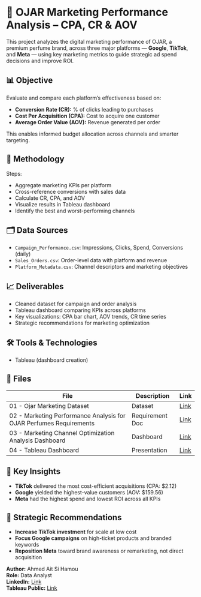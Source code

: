 # 🧴 OJAR Marketing Performance Analysis – CPA, CR & AOV 

This project analyzes the digital marketing performance of OJAR, a premium perfume brand, across three major platforms — **Google**, **TikTok**, and **Meta** — using key marketing metrics to guide strategic ad spend decisions and improve ROI.

## 📊 Objective  
Evaluate and compare each platform’s effectiveness based on:
- **Conversion Rate (CR):** % of clicks leading to purchases
- **Cost Per Acquisition (CPA):** Cost to acquire one customer
- **Average Order Value (AOV):** Revenue generated per order

This enables informed budget allocation across channels and smarter targeting.

## 🧠 Methodology  
Steps:
- Aggregate marketing KPIs per platform
- Cross-reference conversions with sales data
- Calculate CR, CPA, and AOV
- Visualize results in Tableau dashboard
- Identify the best and worst-performing channels

## 🗂️ Data Sources  
- `Campaign_Performance.csv`: Impressions, Clicks, Spend, Conversions (daily)  
- `Sales_Orders.csv`: Order-level data with platform and revenue  
- `Platform_Metadata.csv`: Channel descriptors and marketing objectives  

## 📈 Deliverables  
- Cleaned dataset for campaign and order analysis  
- Tableau dashboard comparing KPIs across platforms  
- Key visualizations: CPA bar chart, AOV trends, CR time series  
- Strategic recommendations for marketing optimization  

## 🛠️ Tools & Technologies  
- Tableau (dashboard creation)

## 📁 Files  
| File | Description | Link |
|---|-------------|------|
| 01 - Ojar Marketing Dataset	 | Dataset	 | [Link](https://drive.google.com/drive/folders/1npJezwEJ0Qj6AtK539fE3t4c_kSLEszg?usp=sharing) |
| 02 - Marketing Performance Analysis for OJAR Perfumes Requirements | Requirement Doc	 | [Link](https://docs.google.com/document/d/1MitDQxcL-HUfEml_R7ENEAgSXxQvOvI3/edit?usp=sharing&ouid=109021823672467213520&rtpof=true&sd=true) |
| 03 - Marketing Channel Optimization Analysis Dashboard | Dashboard |[Link](https://public.tableau.com/app/profile/ahmed.aitsihamou/viz/03-OjarDashboard/Dashboard1) |
| 04 - Tableau Dashboard | Presentation | [Link](https://docs.google.com/presentation/d/1Qnm3IA0Oh5R8uf5Y99yXYLWThWcV0HCEYLLuYtivPLw/edit?usp=sharing) |

## 📌 Key Insights  
- **TikTok** delivered the most cost-efficient acquisitions (CPA: $2.12)  
- **Google** yielded the highest-value customers (AOV: $159.56)  
- **Meta** had the highest spend and lowest ROI across all KPIs  

## 📢 Strategic Recommendations  
- **Increase TikTok investment** for scale at low cost  
- **Focus Google campaigns** on high-ticket products and branded keywords  
- **Reposition Meta** toward brand awareness or remarketing, not direct acquisition  

**Author:** Ahmed Ait Si Hamou  
**Role:** Data Analyst  
**LinkedIn:** [Link](https://www.linkedin.com/in/ahmedaitsihamou/)  
**Tableau Public:** [Link](https://public.tableau.com/app/profile/ahmed.aitsihamou/vizzes)
 
